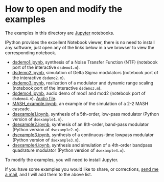 How to open and modify the examples
===================================

The examples in this directory are [Jupyter](https://jupyter.org/) notebooks.

IPython provides the excellent Notebook viewer, there is no need to install any
software, just open any of the links below in a we browser to view the corresponding
notebook.

* [dsdemo1.ipynb](http://nbviewer.ipython.org/urls/raw.githubusercontent.com/ggventurini/python-deltasigma/master/examples/dsdemo1.ipynb),
  synthesis of a Noise Transfer Function (NTF) (notebook port of the interactive `dsdemo1.m`).
* [dsdemo2.ipynb](http://nbviewer.ipython.org/urls/raw.githubusercontent.com/ggventurini/python-deltasigma/master/examples/dsdemo2.ipynb),
  simulation of Delta Sigma modulators (notebook port of the interactive `dsdemo2.m`).
* [dsdemo3.ipynb](http://nbviewer.ipython.org/urls/raw.githubusercontent.com/ggventurini/python-deltasigma/master/examples/dsdemo3.ipynb),
  realization of a modulator and dynamic range scaling (notebook port of the interactive `dsdemo3.m`).
* [dsdemo4.ipynb](http://nbviewer.ipython.org/urls/raw.githubusercontent.com/ggventurini/python-deltasigma/master/examples/dsdemo4.ipynb),
  audio demo of mod1 and mod2 (notebook port of `dsdemo4.m`). [Audio file](https://raw.githubusercontent.com/ggventurini/python-deltasigma/master/examples/sax.wav.b64).
* [MASH_example.ipynb](http://nbviewer.ipython.org/urls/raw.githubusercontent.com/ggventurini/python-deltasigma/master/examples/MASH_example.ipynb),
  an example of the simulation of a 2-2 MASH cascade.
* [dsexample1.ipynb](http://nbviewer.ipython.org/urls/raw.githubusercontent.com/ggventurini/python-deltasigma/master/examples/dsexample1.ipynb),
  synthesis of a 5th-order, low-pass modulator (Python version of `dsexample1.m`).
* [dsexample2.ipynb](http://nbviewer.ipython.org/urls/raw.githubusercontent.com/ggventurini/python-deltasigma/master/examples/dsexample2.ipynb),
  synthesis of an 8th-order, band-pass modulator (Python version of `dsexample2.m`).
* [dsexample3.ipynb](http://nbviewer.ipython.org/urls/raw.githubusercontent.com/ggventurini/python-deltasigma/master/examples/dsexample3.ipynb),
  synthesis of a continuous-time lowpass modulator (Python version of `dsexample3.m`).
* [dsexample4.ipynb](http://nbviewer.ipython.org/urls/raw.githubusercontent.com/ggventurini/python-deltasigma/master/examples/dsexample3.ipynb),
  synthesis and simulation of a 4th-order bandpass quadrature modulator (Python version of `dsexample4.m`).

To modify the examples, you will need to install Jupyter.

If you have some examples you would like to share, or corrections,
[send me a mail](http://tinymailto.com/5310),
and I will add them to the above list.

